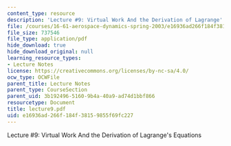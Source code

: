```yaml
---
content_type: resource
description: 'Lecture #9: Virtual Work And the Derivation of Lagrange''s Equations'
file: /courses/16-61-aerospace-dynamics-spring-2003/e16936ad266f184f38159855f69fc227_lecture9.pdf
file_size: 737546
file_type: application/pdf
hide_download: true
hide_download_original: null
learning_resource_types:
- Lecture Notes
license: https://creativecommons.org/licenses/by-nc-sa/4.0/
ocw_type: OCWFile
parent_title: Lecture Notes
parent_type: CourseSection
parent_uid: 3b192496-5160-9b4a-40a9-ad74d1bbf866
resourcetype: Document
title: lecture9.pdf
uid: e16936ad-266f-184f-3815-9855f69fc227
---
```

Lecture #9: Virtual Work And the Derivation of Lagrange's Equations